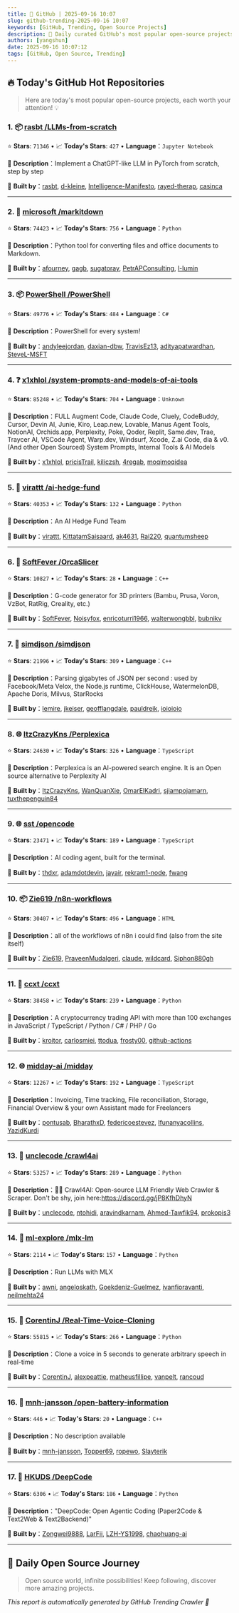 ```yaml
---
title: 🚀 GitHub | 2025-09-16 10:07
slug: github-trending-2025-09-16 10:07
keywords: [GitHub, Trending, Open Source Projects]
description: 🌟 Daily curated GitHub's most popular open-source projects to help you stay on the pulse of technology!
authors: [yangshun]
date: 2025-09-16 10:07:12
tags: [GitHub, Open Source, Trending]
---
```


## 🔥 Today's GitHub Hot Repositories

> Here are today's most popular open-source projects, each worth your attention! 💡

### 1. 📦 [rasbt /LLMs-from-scratch](https://github.com/rasbt/LLMs-from-scratch)

⭐ **Stars**: `71346`   •   📈 **Today's Stars**: `427`   •   **Language**：`Jupyter Notebook`

📝 **Description**：Implement a ChatGPT-like LLM in PyTorch from scratch, step by step

🤝 **Built by**：[rasbt](https://github.com/rasbt), [d-kleine](https://github.com/d-kleine), [Intelligence-Manifesto](https://github.com/Intelligence-Manifesto), [rayed-therap](https://github.com/rayed-therap), [casinca](https://github.com/casinca)

---

### 2. 🐍 [microsoft /markitdown](https://github.com/microsoft/markitdown)

⭐ **Stars**: `74423`   •   📈 **Today's Stars**: `756`   •   **Language**：`Python`

📝 **Description**：Python tool for converting files and office documents to Markdown.

🤝 **Built by**：[afourney](https://github.com/afourney), [gagb](https://github.com/gagb), [sugatoray](https://github.com/sugatoray), [PetrAPConsulting](https://github.com/PetrAPConsulting), [l-lumin](https://github.com/l-lumin)

---

### 3. 📦 [PowerShell /PowerShell](https://github.com/PowerShell/PowerShell)

⭐ **Stars**: `49776`   •   📈 **Today's Stars**: `484`   •   **Language**：`C#`

📝 **Description**：PowerShell for every system!

🤝 **Built by**：[andyleejordan](https://github.com/andyleejordan), [daxian-dbw](https://github.com/daxian-dbw), [TravisEz13](https://github.com/TravisEz13), [adityapatwardhan](https://github.com/adityapatwardhan), [SteveL-MSFT](https://github.com/SteveL-MSFT)

---

### 4. ❓ [x1xhlol /system-prompts-and-models-of-ai-tools](https://github.com/x1xhlol/system-prompts-and-models-of-ai-tools)

⭐ **Stars**: `85248`   •   📈 **Today's Stars**: `704`   •   **Language**：`Unknown`

📝 **Description**：FULL Augment Code, Claude Code, Cluely, CodeBuddy, Cursor, Devin AI, Junie, Kiro, Leap.new, Lovable, Manus Agent Tools, NotionAI, Orchids.app, Perplexity, Poke, Qoder, Replit, Same.dev, Trae, Traycer AI, VSCode Agent, Warp.dev, Windsurf, Xcode, Z.ai Code, dia & v0. (And other Open Sourced) System Prompts, Internal Tools & AI Models

🤝 **Built by**：[x1xhlol](https://github.com/x1xhlol), [pricisTrail](https://github.com/pricisTrail), [kiliczsh](https://github.com/kiliczsh), [4regab](https://github.com/4regab), [moqimoqidea](https://github.com/moqimoqidea)

---

### 5. 🐍 [virattt /ai-hedge-fund](https://github.com/virattt/ai-hedge-fund)

⭐ **Stars**: `40353`   •   📈 **Today's Stars**: `132`   •   **Language**：`Python`

📝 **Description**：An AI Hedge Fund Team

🤝 **Built by**：[virattt](https://github.com/virattt), [KittatamSaisaard](https://github.com/KittatamSaisaard), [ak4631](https://github.com/ak4631), [Rai220](https://github.com/Rai220), [quantumsheep](https://github.com/quantumsheep)

---

### 6. 🔧 [SoftFever /OrcaSlicer](https://github.com/SoftFever/OrcaSlicer)

⭐ **Stars**: `10827`   •   📈 **Today's Stars**: `28`   •   **Language**：`C++`

📝 **Description**：G-code generator for 3D printers (Bambu, Prusa, Voron, VzBot, RatRig, Creality, etc.)

🤝 **Built by**：[SoftFever](https://github.com/SoftFever), [Noisyfox](https://github.com/Noisyfox), [enricoturri1966](https://github.com/enricoturri1966), [walterwongbbl](https://github.com/walterwongbbl), [bubnikv](https://github.com/bubnikv)

---

### 7. 🔧 [simdjson /simdjson](https://github.com/simdjson/simdjson)

⭐ **Stars**: `21996`   •   📈 **Today's Stars**: `309`   •   **Language**：`C++`

📝 **Description**：Parsing gigabytes of JSON per second : used by Facebook/Meta Velox, the Node.js runtime, ClickHouse, WatermelonDB, Apache Doris, Milvus, StarRocks

🤝 **Built by**：[lemire](https://github.com/lemire), [jkeiser](https://github.com/jkeiser), [geofflangdale](https://github.com/geofflangdale), [pauldreik](https://github.com/pauldreik), [ioioioio](https://github.com/ioioioio)

---

### 8. 🌐 [ItzCrazyKns /Perplexica](https://github.com/ItzCrazyKns/Perplexica)

⭐ **Stars**: `24630`   •   📈 **Today's Stars**: `326`   •   **Language**：`TypeScript`

📝 **Description**：Perplexica is an AI-powered search engine. It is an Open source alternative to Perplexity AI

🤝 **Built by**：[ItzCrazyKns](https://github.com/ItzCrazyKns), [WanQuanXie](https://github.com/WanQuanXie), [OmarElKadri](https://github.com/OmarElKadri), [sjiampojamarn](https://github.com/sjiampojamarn), [tuxthepenguin84](https://github.com/tuxthepenguin84)

---

### 9. 🌐 [sst /opencode](https://github.com/sst/opencode)

⭐ **Stars**: `23471`   •   📈 **Today's Stars**: `189`   •   **Language**：`TypeScript`

📝 **Description**：AI coding agent, built for the terminal.

🤝 **Built by**：[thdxr](https://github.com/thdxr), [adamdotdevin](https://github.com/adamdotdevin), [jayair](https://github.com/jayair), [rekram1-node](https://github.com/rekram1-node), [fwang](https://github.com/fwang)

---

### 10. 📦 [Zie619 /n8n-workflows](https://github.com/Zie619/n8n-workflows)

⭐ **Stars**: `30407`   •   📈 **Today's Stars**: `496`   •   **Language**：`HTML`

📝 **Description**：all of the workflows of n8n i could find (also from the site itself)

🤝 **Built by**：[Zie619](https://github.com/Zie619), [PraveenMudalgeri](https://github.com/PraveenMudalgeri), [claude](https://github.com/claude), [wildcard](https://github.com/wildcard), [Siphon880gh](https://github.com/Siphon880gh)

---

### 11. 🐍 [ccxt /ccxt](https://github.com/ccxt/ccxt)

⭐ **Stars**: `38458`   •   📈 **Today's Stars**: `239`   •   **Language**：`Python`

📝 **Description**：A cryptocurrency trading API with more than 100 exchanges in JavaScript / TypeScript / Python / C# / PHP / Go

🤝 **Built by**：[kroitor](https://github.com/kroitor), [carlosmiei](https://github.com/carlosmiei), [ttodua](https://github.com/ttodua), [frosty00](https://github.com/frosty00), [github-actions](https://github.com/github-actions)

---

### 12. 🌐 [midday-ai /midday](https://github.com/midday-ai/midday)

⭐ **Stars**: `12267`   •   📈 **Today's Stars**: `192`   •   **Language**：`TypeScript`

📝 **Description**：Invoicing, Time tracking, File reconciliation, Storage, Financial Overview & your own Assistant made for Freelancers

🤝 **Built by**：[pontusab](https://github.com/pontusab), [BharathxD](https://github.com/BharathxD), [federicoestevez](https://github.com/federicoestevez), [Ifunanyacollins](https://github.com/Ifunanyacollins), [YazidKurdi](https://github.com/YazidKurdi)

---

### 13. 🐍 [unclecode /crawl4ai](https://github.com/unclecode/crawl4ai)

⭐ **Stars**: `53257`   •   📈 **Today's Stars**: `289`   •   **Language**：`Python`

📝 **Description**：🚀🤖 Crawl4AI: Open-source LLM Friendly Web Crawler & Scraper. Don't be shy, join here:https://discord.gg/jP8KfhDhyN

🤝 **Built by**：[unclecode](https://github.com/unclecode), [ntohidi](https://github.com/ntohidi), [aravindkarnam](https://github.com/aravindkarnam), [Ahmed-Tawfik94](https://github.com/Ahmed-Tawfik94), [prokopis3](https://github.com/prokopis3)

---

### 14. 🐍 [ml-explore /mlx-lm](https://github.com/ml-explore/mlx-lm)

⭐ **Stars**: `2114`   •   📈 **Today's Stars**: `157`   •   **Language**：`Python`

📝 **Description**：Run LLMs with MLX

🤝 **Built by**：[awni](https://github.com/awni), [angeloskath](https://github.com/angeloskath), [Goekdeniz-Guelmez](https://github.com/Goekdeniz-Guelmez), [ivanfioravanti](https://github.com/ivanfioravanti), [neilmehta24](https://github.com/neilmehta24)

---

### 15. 🐍 [CorentinJ /Real-Time-Voice-Cloning](https://github.com/CorentinJ/Real-Time-Voice-Cloning)

⭐ **Stars**: `55815`   •   📈 **Today's Stars**: `266`   •   **Language**：`Python`

📝 **Description**：Clone a voice in 5 seconds to generate arbitrary speech in real-time

🤝 **Built by**：[CorentinJ](https://github.com/CorentinJ), [alexpeattie](https://github.com/alexpeattie), [matheusfillipe](https://github.com/matheusfillipe), [vanpelt](https://github.com/vanpelt), [rancoud](https://github.com/rancoud)

---

### 16. 🔧 [mnh-jansson /open-battery-information](https://github.com/mnh-jansson/open-battery-information)

⭐ **Stars**: `446`   •   📈 **Today's Stars**: `20`   •   **Language**：`C++`

📝 **Description**：No description available

🤝 **Built by**：[mnh-jansson](https://github.com/mnh-jansson), [Topper69](https://github.com/Topper69), [ropewo](https://github.com/ropewo), [Slayterik](https://github.com/Slayterik)

---

### 17. 🐍 [HKUDS /DeepCode](https://github.com/HKUDS/DeepCode)

⭐ **Stars**: `6306`   •   📈 **Today's Stars**: `186`   •   **Language**：`Python`

📝 **Description**："DeepCode: Open Agentic Coding (Paper2Code & Text2Web & Text2Backend)"

🤝 **Built by**：[Zongwei9888](https://github.com/Zongwei9888), [LarFii](https://github.com/LarFii), [LZH-YS1998](https://github.com/LZH-YS1998), [chaohuang-ai](https://github.com/chaohuang-ai)

---

## 🌈 Daily Open Source Journey

> Open source world, infinite possibilities! Keep following, discover more amazing projects.

*This report is automatically generated by GitHub Trending Crawler 🤖*
